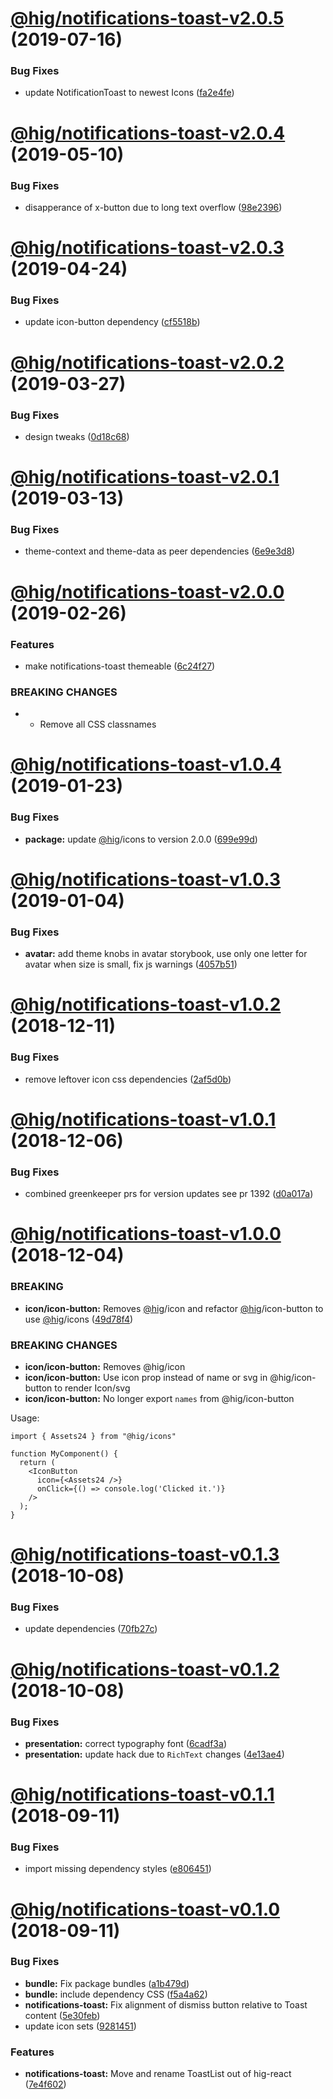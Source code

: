 # [@hig/notifications-toast-v2.0.5](https://github.com/Autodesk/hig/compare/@hig/notifications-toast@2.0.4...@hig/notifications-toast@2.0.5) (2019-07-16)


### Bug Fixes

* update NotificationToast to newest Icons ([fa2e4fe](https://github.com/Autodesk/hig/commit/fa2e4fe))

# [@hig/notifications-toast-v2.0.4](https://github.com/Autodesk/hig/compare/@hig/notifications-toast@2.0.3...@hig/notifications-toast@2.0.4) (2019-05-10)


### Bug Fixes

* disapperance of x-button due to long text overflow ([98e2396](https://github.com/Autodesk/hig/commit/98e2396))

# [@hig/notifications-toast-v2.0.3](https://github.com/Autodesk/hig/compare/@hig/notifications-toast@2.0.2...@hig/notifications-toast@2.0.3) (2019-04-24)


### Bug Fixes

* update icon-button dependency ([cf5518b](https://github.com/Autodesk/hig/commit/cf5518b))

# [@hig/notifications-toast-v2.0.2](https://github.com/Autodesk/hig/compare/@hig/notifications-toast@2.0.1...@hig/notifications-toast@2.0.2) (2019-03-27)


### Bug Fixes

* design tweaks ([0d18c68](https://github.com/Autodesk/hig/commit/0d18c68))

# [@hig/notifications-toast-v2.0.1](https://github.com/Autodesk/hig/compare/@hig/notifications-toast@2.0.0...@hig/notifications-toast@2.0.1) (2019-03-13)


### Bug Fixes

* theme-context and theme-data as peer dependencies ([6e9e3d8](https://github.com/Autodesk/hig/commit/6e9e3d8))

# [@hig/notifications-toast-v2.0.0](https://github.com/Autodesk/hig/compare/@hig/notifications-toast@1.0.4...@hig/notifications-toast@2.0.0) (2019-02-26)


### Features

* make notifications-toast themeable ([6c24f27](https://github.com/Autodesk/hig/commit/6c24f27))


### BREAKING CHANGES

* * Remove all CSS classnames

# [@hig/notifications-toast-v1.0.4](https://github.com/Autodesk/hig/compare/@hig/notifications-toast@1.0.3...@hig/notifications-toast@1.0.4) (2019-01-23)


### Bug Fixes

* **package:** update [@hig](https://github.com/hig)/icons to version 2.0.0 ([699e99d](https://github.com/Autodesk/hig/commit/699e99d))

# [@hig/notifications-toast-v1.0.3](https://github.com/Autodesk/hig/compare/@hig/notifications-toast@1.0.2...@hig/notifications-toast@1.0.3) (2019-01-04)


### Bug Fixes

* **avatar:** add theme knobs in avatar storybook, use only one letter for avatar when size is small, fix js warnings ([4057b51](https://github.com/Autodesk/hig/commit/4057b51))

# [@hig/notifications-toast-v1.0.2](https://github.com/Autodesk/hig/compare/@hig/notifications-toast@1.0.1...@hig/notifications-toast@1.0.2) (2018-12-11)


### Bug Fixes

* remove leftover icon css dependencies ([2af5d0b](https://github.com/Autodesk/hig/commit/2af5d0b))

# [@hig/notifications-toast-v1.0.1](https://github.com/Autodesk/hig/compare/@hig/notifications-toast@1.0.0...@hig/notifications-toast@1.0.1) (2018-12-06)


### Bug Fixes

* combined greenkeeper prs for version updates see pr 1392 ([d0a017a](https://github.com/Autodesk/hig/commit/d0a017a))

# [@hig/notifications-toast-v1.0.0](https://github.com/Autodesk/hig/compare/@hig/notifications-toast@0.1.3...@hig/notifications-toast@1.0.0) (2018-12-04)


### BREAKING

* **icon/icon-button:** Removes [@hig](https://github.com/hig)/icon and refactor [@hig](https://github.com/hig)/icon-button to use [@hig](https://github.com/hig)/icons ([49d78f4](https://github.com/Autodesk/hig/commit/49d78f4))


### BREAKING CHANGES

* **icon/icon-button:** Removes @hig/icon
* **icon/icon-button:** Use icon prop instead of name or svg in @hig/icon-button to render Icon/svg
* **icon/icon-button:** No longer export `names` from @hig/icon-button

Usage:
```
import { Assets24 } from "@hig/icons"

function MyComponent() {
  return (
    <IconButton
      icon={<Assets24 />}
      onClick={() => console.log('Clicked it.')}
    />
  );
}
```

# [@hig/notifications-toast-v0.1.3](https://github.com/Autodesk/hig/compare/@hig/notifications-toast@0.1.2...@hig/notifications-toast@0.1.3) (2018-10-08)


### Bug Fixes

* update dependencies ([70fb27c](https://github.com/Autodesk/hig/commit/70fb27c))

# [@hig/notifications-toast-v0.1.2](https://github.com/Autodesk/hig/compare/@hig/notifications-toast@0.1.1...@hig/notifications-toast@0.1.2) (2018-10-08)


### Bug Fixes

* **presentation:** correct typography font ([6cadf3a](https://github.com/Autodesk/hig/commit/6cadf3a))
* **presentation:** update hack due to `RichText` changes ([4e13ae4](https://github.com/Autodesk/hig/commit/4e13ae4))

# [@hig/notifications-toast-v0.1.1](https://github.com/Autodesk/hig/compare/@hig/notifications-toast@0.1.0...@hig/notifications-toast@0.1.1) (2018-09-11)


### Bug Fixes

* import missing dependency styles ([e806451](https://github.com/Autodesk/hig/commit/e806451))

# [@hig/notifications-toast-v0.1.0](https://github.com/Autodesk/hig/compare/@hig/notifications-toast@0.0.0...@hig/notifications-toast@0.1.0) (2018-09-11)


### Bug Fixes

* **bundle:** Fix package bundles ([a1b479d](https://github.com/Autodesk/hig/commit/a1b479d))
* **bundle:** include dependency CSS ([f5a4a62](https://github.com/Autodesk/hig/commit/f5a4a62))
* **notifications-toast:** Fix alignment of dismiss button relative to Toast content ([5e30feb](https://github.com/Autodesk/hig/commit/5e30feb))
* update icon sets ([9281451](https://github.com/Autodesk/hig/commit/9281451))


### Features

* **notifications-toast:** Move and rename ToastList out of hig-react ([7e4f602](https://github.com/Autodesk/hig/commit/7e4f602))
